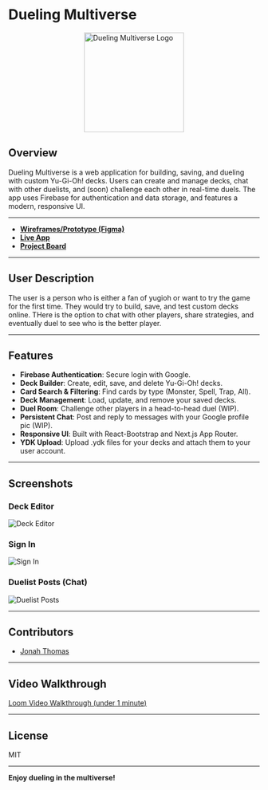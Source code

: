 # Dueling Multiverse

<img src="https://i.imgur.com/9MteXcC.png" alt="Dueling Multiverse Logo" width="200" style="display:block;margin:0 auto 24px;" />

## Overview

Dueling Multiverse is a web application for building, saving, and dueling with custom Yu-Gi-Oh! decks. Users can create and manage decks, chat with other duelists, and (soon) challenge each other in real-time duels. The app uses Firebase for authentication and data storage, and features a modern, responsive UI.

---

- **[Wireframes/Prototype (Figma)](https://www.figma.com/design/LO9hJKWMAKUbptV6bHfm7w/Dueling-Multiverse?node-id=0-1&t=5gki2wJeYWK5CiYT-0)**
- **[Live App](https://dueling-multiverse.vercel.app/)**
- **[Project Board](https://github.com/users/Jonah-Thomas/projects/1)**

---

## User Description

The  user is a person who is either a fan of yugioh or want to try the game for the first time. They would try to build, save, and test custom decks online. THere is the option to chat with other players, share strategies, and eventually duel to see who is the better player.

---

## Features

- **Firebase Authentication**: Secure login with Google.
- **Deck Builder**: Create, edit, save, and delete Yu-Gi-Oh! decks.
- **Card Search & Filtering**: Find cards by type (Monster, Spell, Trap, All).
- **Deck Management**: Load, update, and remove your saved decks.
- **Duel Room**: Challenge other players in a head-to-head duel (WIP).
- **Persistent Chat**: Post and reply to messages with your Google profile pic (WIP).
- **Responsive UI**: Built with React-Bootstrap and Next.js App Router.
- **YDK Upload**: Upload .ydk files for your decks and attach them to your user account.

---

## Screenshots

### Deck Editor
![Deck Editor](attachments/dueling-multiverse-deck-editor.png)

### Sign In
![Sign In](attachments/dueling-multiverse-sign-in.png)

### Duelist Posts (Chat)
![Duelist Posts](attachments/dueling-multiverse-chat.png)

---

## Contributors

- [Jonah Thomas](https://github.com/Jonah-Thomas)

---

## Video Walkthrough

[Loom Video Walkthrough (under 1 minute)](https://www.loom.com/) <!-- Replace with your actual Loom link -->

---

## License

MIT

---

**Enjoy dueling in the multiverse!**